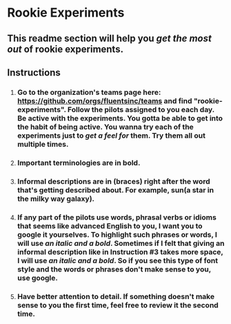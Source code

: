 # **Rookie Experiments**

## This readme section will help you _**get the most out**_ of rookie experiments. 


## **Instructions** 

1. ### Go to the organization's teams page here: https://github.com/orgs/fluentsinc/teams and find "rookie-experiments". Follow the pilots assigned to you each day. Be active with the experiments. You gotta be able to get into the habit of being active. You wanna try each of the experiments just to _**get a feel for**_ them. Try them all out multiple times. 

2. ### Important terminologies are in **bold**. 

3. ### Informal descriptions are in (braces) right after the word that's getting described about. For example, sun(a star in the milky way galaxy).

4. ### If any part of the pilots use words, phrasal verbs or idioms that seems like advanced English to you, I want you to google it yourselves. To highlight such phrases or words, I will use _**an italic and a bold**_. Sometimes if I felt that giving an informal description like in Instruction #3 takes more space, I will use _**an italic and a bold**_. So if you see this type of font style and the words or phrases don't make sense to you, use google. 

5. ### Have better attention to detail. If something doesn't make sense to you the first time, feel free to review it the second time. 



